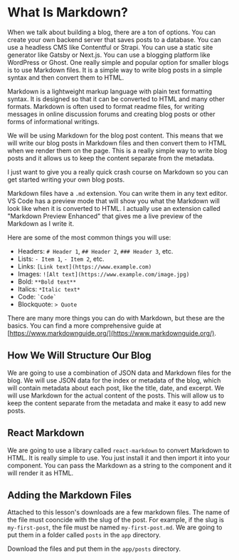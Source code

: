 # What Is Markdown?

When we talk about building a blog, there are a ton of options. You can create your own backend server that saves posts to a database. You can use a headless CMS like Contentful or Strapi. You can use a static site generator like Gatsby or Next.js. You can use a blogging platform like WordPress or Ghost. One really simple and popular option for smaller blogs is to use Markdown files. It is a simple way to write blog posts in a simple syntax and then convert them to HTML.

Markdown is a lightweight markup language with plain text formatting syntax. It is designed so that it can be converted to HTML and many other formats. Markdown is often used to format readme files, for writing messages in online discussion forums and creating blog posts or other forms of informational writings.

We will be using Markdown for the blog post content. This means that we will write our blog posts in Markdown files and then convert them to HTML when we render them on the page. This is a really simple way to write blog posts and it allows us to keep the content separate from the metadata.

I just want to give you a really quick crash course on Markdown so you can get started writing your own blog posts.

Markdown files have a `.md` extension. You can write them in any text editor. VS Code has a preview mode that will show you what the Markdown will look like when it is converted to HTML. I actually use an extension called "Markdown Preview Enhanced" that gives me a live preview of the Markdown as I write it.

Here are some of the most common things you will use:

- Headers: `# Header 1`, `## Header 2`, `### Header 3`, etc.
- Lists: `- Item 1`, `- Item 2`, etc.
- Links: `[Link text](https://www.example.com)`
- Images: `![Alt text](https://www.example.com/image.jpg)`
- Bold: `**Bold text**`
- Italics: `*Italic text*`
- Code: `` `Code` ``
- Blockquote: `> Quote`

There are many more things you can do with Markdown, but these are the basics. You can find a more comprehensive guide at [https://www.markdownguide.org/](https://www.markdownguide.org/).

## How We Will Structure Our Blog

We are going to use a combination of JSON data and Markdown files for the blog. We will use JSON data for the index or metadata of the blog, which will contain metadata about each post, like the title, date, and excerpt. We will use Markdown for the actual content of the posts. This will allow us to keep the content separate from the metadata and make it easy to add new posts.

## React Markdown

We are going to use a library called `react-markdown` to convert Markdown to HTML. It is really simple to use. You just install it and then import it into your component. You can pass the Markdown as a string to the component and it will render it as HTML.

## Adding the Markdown Files

Attached to this lesson's downloads are a few markdown files. The name of the file must cooncide with the slug of the post. For example, if the slug is `my-first-post`, the file must be named `my-first-post.md`. We are going to put them in a folder called `posts` in the `app` directory.

Download the files and put them in the `app/posts` directory.
